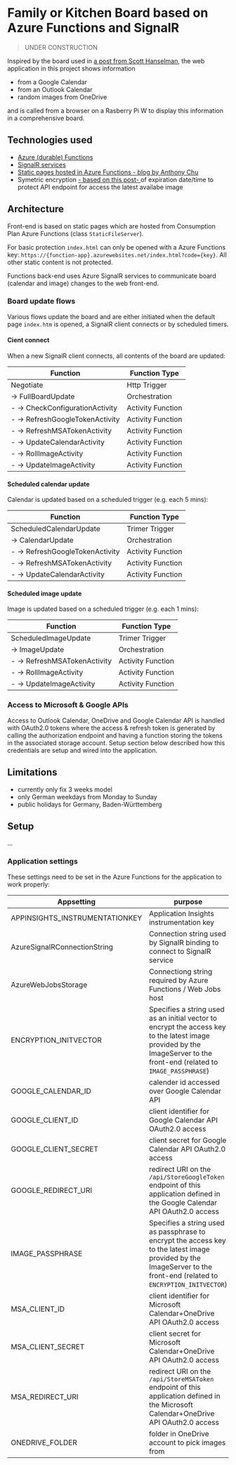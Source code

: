 # Family or Kitchen Board based on Azure Functions and SignalR

> UNDER CONSTRUCTION

Inspired by the board used in [a post from Scott Hanselman](https://www.hanselman.com/blog/HowToBuildAWallMountedFamilyCalendarAndDashboardWithARaspberryPiAndCheapMonitor.aspx), the web application in this project shows information

- from a Google Calendar
- from an Outlook Calendar
- random images from OneDrive

and is called from a browser on a Rasberry Pi W to display this information in a comprehensive board.

## Technologies used

- [Azure (durable) Functions](https://docs.microsoft.com/en-us/azure/azure-functions/durable/durable-functions-overview)
- [SignalR services](https://docs.microsoft.com/en-us/azure/azure-functions/functions-bindings-signalr-service)
- [Static pages hosted in Azure Functions - blog by Anthony Chu](https://anthonychu.ca/post/azure-functions-static-file-server/)
- Symetric encryption [- based on this post- ](https://tekeye.uk/visual_studio/encrypt-decrypt-c-sharp-string) of expiration date/time to protect API endpoint for access the latest availabe image

## Architecture

Front-end is based on static pages which are hosted from Consumption Plan Azure Functions (class `StaticFileServer`).

For basic protection `index.html` can only be opened with a Azure Functions key: `https://{function-app}.azurewebsites.net/index.html?code={key}`. All other static content is not protected.

Functions back-end uses Azure SignalR services to communicate board (calendar and image) changes to the web front-end.

### Board update flows

Various flows update the board and are either initiated when the default page `index.htm` is opened, a SignalR client connects or by scheduled timers.

#### Cient connect

When a new SignalR client connects, all contents of the board are updated:

| Function | Function Type |
| ---- | ---- |
| Negotiate | Http Trigger |
| -> FullBoardUpdate | Orchestration |
| - -> CheckConfigurationActivity | Activity Function |
| - -> RefreshGoogleTokenActivity | Activity Function |
| - -> RefreshMSATokenActivity | Activity Function |
| - -> UpdateCalendarActivity | Activity Function |
| - -> RollImageActivity | Activity Function |
| - -> UpdateImageActivity | Activity Function |

#### Scheduled calendar update

Calendar is updated based on a scheduled trigger (e.g. each 5 mins):

| Function | Function Type |
| ---- | ---- |
| ScheduledCalendarUpdate | Trimer Trigger |
| -> CalendarUpdate | Orchestration |
| - -> RefreshGoogleTokenActivity | Activity Function |
| - -> RefreshMSATokenActivity | Activity Function |
| - -> UpdateCalendarActivity | Activity Function |

#### Scheduled image update

Image is updated based on a scheduled trigger (e.g. each 1 mins):

| Function | Function Type |
| ---- | ---- |
| ScheduledImageUpdate | Trimer Trigger |
| -> ImageUpdate | Orchestration |
| - -> RefreshMSATokenActivity | Activity Function |
| - -> RollImageActivity | Activity Function |
| - -> UpdateImageActivity | Activity Function |

### Access to Microsoft & Google APIs

Access to Outlook Calendar, OneDrive and Google Calendar API is handled with OAuth2.0 tokens where the access & refresh token is generated by calling the authorization endpoint and having a function storing the tokens in the associated storage account. Setup section below described how this credentials are setup and wired into the application.

## Limitations

- currently only fix 3 weeks model
- only German weekdays from Monday to Sunday
- public holidays for Germany, Baden-Württemberg

## Setup

...

### Application settings

These settings need to be set in the Azure Functions for the application to work properly:

| Appsetting | purpose | sample |
| ---- | ---- | ---- |
| APPINSIGHTS_INSTRUMENTATIONKEY | Application Insights instrumentation key |
| AzureSignalRConnectionString | Connection string used by SignalR binding to connect to SignalR service |
| AzureWebJobsStorage | Connectiong string required by Azure Functions / Web Jobs host |
| ENCRYPTION_INITVECTOR | Specifies a string used as an initial vector to encrypt the access key to the latest image provided by the ImageServer to the front-end (related to `IMAGE_PASSPHRASE`) |
| GOOGLE_CALENDAR_ID | calender id accessed over Google Calendar API | `john.doe@gmail.com` |
| GOOGLE_CLIENT_ID | client identifier for Google Calendar API OAuth2.0 access | `123456789012-abdefghijklmnopqrstuvwxyz01234567.apps.googleusercontent.com` |
| GOOGLE_CLIENT_SECRET | client secret for Google Calendar API OAuth2.0 access | `12345-AbCdEfGhIjKl-mNoPqRsTuV` |
| GOOGLE_REDIRECT_URI | redirect URI on the `/api/StoreGoogleToken` endpoint of this application defined in the Google Calendar API OAuth2.0 access | `https://myfamilyboard.azurewebsites.net/api/StoreGoogleToken` |
| IMAGE_PASSPHRASE | Specifies a string used as passphrase to encrypt the access key to the latest image provided by the ImageServer to the front-end (related to `ENCRYPTION_INITVECTOR`) |
| MSA_CLIENT_ID | client identifier for Microsoft Calendar+OneDrive API OAuth2.0 access | `abdefgh-1234-5678-abcd-1234abcd1234abcd` |
| MSA_CLIENT_SECRET | client secret for Microsoft Calendar+OneDrive API OAuth2.0 access | `shajadsg@*saassashd` |
| MSA_REDIRECT_URI | redirect URI on the `/api/StoreMSAToken` endpoint of this application defined in the Microsoft Calendar+OneDrive API OAuth2.0 access | `https://myfamilyboard.azurewebsites.net/api/StoreMSAToken` |
| ONEDRIVE_FOLDER | folder in OneDrive account to pick images from | `familyboard` |